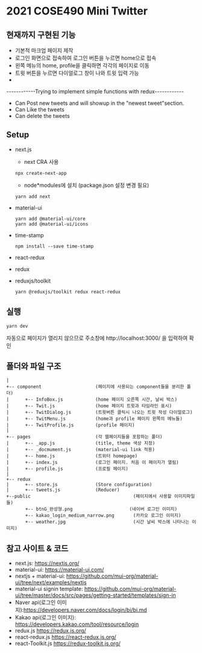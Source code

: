 # 2021 COSE490 Mini Twitter

## 현재까지 구현된 기능

- 기본적 마크업 페이지 제작
- 로그인 화면으로 접속하여 로그인 버튼을 누르면 home으로 접속
- 왼쪽 메뉴의 home, profile을 클릭하면 각각의 페이지로 이동
- 트윗 버튼을 누르면 다이얼로그 창이 나와 트윗 입력 가능
- 
------------Trying to implement simple functions with redux------------
- Can Post new tweets and will showup in the "newest tweet"section.
- Can Like the tweets
- Can delete the tweets


## Setup

- next.js
  - next CRA 사용
  ```
  npx create-next-app
  ```
  - node*modules에 설치  (package.json 설정 변경 필요)
  ```
  yarn add next
  ```
- material-ui
  ```
  yarn add @material-ui/core
  yarn add @material-ui/icons
  ```
  

- time-stamp
  ```
  npm install --save time-stamp
  ```
- react-redux
- redux
- reduxjs/toolkit
  ```
  yarn @reduxjs/toolkit redux react-redux
  ```
## 실행

```
yarn dev
```

자동으로 페이지가 열리지 않으므로 주소창에 http://localhost:3000/ 을 입력하여 확인

## 폴더와 파일 구조

```
|
+-- component                    (페이지에 사용되는 component들을 분리한 폴더)
|      +-- InfoBox.js            (home 페이지 오른쪽 시간, 날씨 박스)
|      +-- Twit.js               (home 페이지 트윗과 타임라인 표시)
|      +-- TwitDialog.js         (트윗버튼 클릭시 나오는 트윗 작성 다이얼로그)
|      +-- TwitMenu.js           (home과 profile 페이지 왼쪽의 메뉴들)
|      +-- TwitProfile.js        (profile 페이지)
|
+-- pages                        (각 웹페이지들을 포함하는 폴더)
|      +-- _app.js               (title, theme 색상 지정)
|      +-- _docmument.js         (material-ui link 적용)
|      +-- home.js               (트위터 homepage)
|      +-- index.js              (로그인 페이지. 처음 이 페이지가 열림)
|      +-- profile.js            (프로필 페이지)
|
+-- redux
|      +-- store.js              (Store configuration)
|      +-- tweets.js             (Reducer)
+--public                                      (페이지에서 사용할 이미지파일들)
       +-- btnG_완성형.png                     (네이버 로그인 이미지)
       +-- kakao_login_medium_narrow.png       (카카오 로그인 이미지)
       +-- weather.jpg                         (시간 날씨 박스에 나타나는 이미지)
```

## 참고 사이트 & 코드

- next.js: https://nextjs.org/
- material-ui: https://material-ui.com/
- nextjs + material-ui: https://github.com/mui-org/material-ui/tree/next/examples/nextjs
- material-ui signin template: https://github.com/mui-org/material-ui/tree/master/docs/src/pages/getting-started/templates/sign-in
- Naver api(로그인 이미지):https://developers.naver.com/docs/login/bi/bi.md
- Kakao api(로그인 이미지): https://developers.kakao.com/tool/resource/login
- redux.js https://redux.js.org/
- react-redux.js https://react-redux.js.org/
- react-Toolkit.js https://redux-toolkit.js.org/

